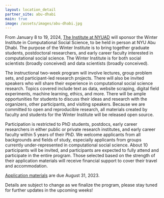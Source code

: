 ```yaml
---
layout: location_detail
partner_site: abu-dhabi
main: true
image: /assets/images/abu-dhabi.jpg
---
```


From January 8 to 19, 2024, <a href="https://nyuad.nyu.edu/en/institute-events.html" target="_blank">The Institute at NYUAD</a> will sponsor the Winter Institute in Computational Social Science, to be held in person at NYU Abu Dhabi. The purpose of the Winter Institute is to bring together graduate students, postdoctoral researchers, and early career faculty interested in computational social science. The Winter Institute is for both social scientists (broadly conceived) and data scientists (broadly conceived).

The instructional two-week program will involve lectures, group problem sets, and participant-led research projects. There will also be invited speakers who will share their experience in computational social science research. Topics covered include text as data, website scraping, digital field experiments, machine learning, ethics, and more. There will be ample opportunities for students to discuss their ideas and research with the organizers, other participants, and visiting speakers. Because we are committed to open and reproducible research, all materials created by faculty and students for the Winter Institute will be released open source.

Participation is restricted to PhD students, postdocs, early career researchers in either public or private research institutes, and early career faculty within 5 years of their PhD. We welcome applicants from all backgrounds and fields of study, especially applicants from groups currently under-represented in computational social science. About 10 participants will be invited, and participants are expected to fully attend and participate in the entire program. Those selected based on the strength of their application materials will receive financial support to cover their travel and accommodation.

[Application materials](https://compsocialscience.github.io/summer-institute/2023/abu-dhabi/apply) are due August 31, 2023.

Details are subject to change as we finalize the program, please stay tuned for further updates in the upcoming weeks!
